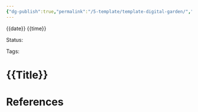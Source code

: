 ```yaml
---
{"dg-publish":true,"permalink":"/5-template/template-digital-garden/","noteIcon":null}
---
```



{{date}} {{time}}

Status: 

Tags: 

# {{Title}}


# References
